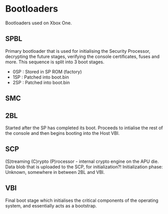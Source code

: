<!-- TITLE: Bootloaders -->
<!-- SUBTITLE: A quick summary of Bootloaders -->

# Bootloaders
Bootloaders used on Xbox One.
## SPBL

Primary bootloader that is used for initialising the Security Processor,
decrypting the future stages, verifying the console certificates, fuses
and more. This sequence is split into 3 boot stages.

  - 0SP : Stored in SP ROM (factory)
  - 1SP : Patched into boot.bin
  - 2SP : Patched into boot.bin

## SMC

## 2BL

Started after the SP has completed its boot. Proceeds to intialise the
rest of the console and then begins booting into the Host VBI.

## SCP
(S)treaming (C)rypto (P)rocessor - internal crypto engine on the APU die.
Data blob that is uploaded to the SCP, for initialization?!
Initialization phase: Unknown, somewhere in between 2BL and VBI.

## VBI

Final boot stage which initialises the critical components of the
operating system, and essentially acts as a bootstrap.
